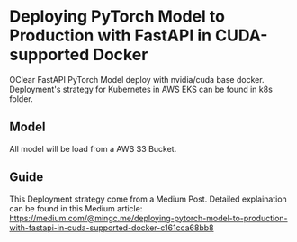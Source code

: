# Deploying PyTorch Model to Production with FastAPI in CUDA-supported Docker

OClear FastAPI PyTorch Model deploy with nvidia/cuda base docker. Deployment's strategy for Kubernetes in AWS EKS can be found in k8s folder.

## Model
All model will be load from a AWS S3 Bucket.

## Guide
This Deployment strategy come from a Medium Post. Detailed explaination can be found in this Medium article: 
https://medium.com/@mingc.me/deploying-pytorch-model-to-production-with-fastapi-in-cuda-supported-docker-c161cca68bb8
